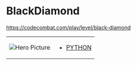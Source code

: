 # BlackDiamond 

https://codecombat.com/play/level/black-diamond
<table>
<tr>
<td>

![Hero Picture](hero.png?raw=true "Hero Picture")

</td>
<td>
<ul>
<li>

[PYTHON](BlackDiamond.py)

</li>
</td>
</tr>
<table>